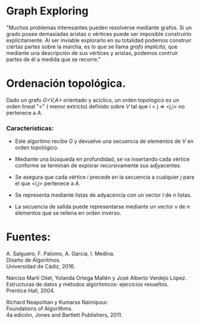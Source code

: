 # Graph Exploring
"Muchos problemas interesantes pueden resolverse mediante grafos. Si 
un grado posee demasiadas aristas o vértices puede ser imposible construirlo
explícitamente. Al ser inviable explorarlo en su totalidad podemos construir 
ciertas partes sobre la marcha, es lo que se llama *grafo implícito*, que 
mediante una descripción de sus vértices y aristas, podemos contruir partes
de él  a medida que se recorre."


# Ordenación topológica.

Dado un grafo *G<V,A>* orientado  y acíclico, un orden topológico es un orden
 lineal "<" ( menor extricto) definido sobre *V* tal que i < j => <j,i> no pertenece
  a *A*.
  
 ###  Características:
 
 - Este algoritmo recibe  *G* y devuelve una secuencia de elementos de
 *V* en orden topológico.
 
 - Mediante una búsqueda en profundidad, se va insertando cada vértice conforme
 se terminan de  explorar recursivamente sus adjyacentes.
 
 - Se asegura que cada vértice *i* precede en la secuencia a cualquier
 *j* para el que *<i,j>* pertenece a *A*.
 
 - Se representa mediante listas de adyacencia con un vector *l* de *n*
 listas.
 
 - La secuencia de salida puede representarse  mediante un vector *v* de
 *n* elementos que se rellena en orden inverso.



# Fuentes:


A. Salguero, F. Palomo, A. García, I. Medina. <br>
Diseño de Algoritmos.<br>
Universidad de Cádiz, 2016.

Narciso Martí Oliet, Yolanda Ortega Mallén y José Alberto
Verdejo López.<br>
Estructuras de datos y métodos algorítmicos: ejercicios resueltos.<br>
Prentice Hall, 2004.

Richard Neapolitan y Kumarss Naimipour.<br>
Foundations of Algorithms.<br>
4a edición, Jones and Bartlett Publishers, 2011.
